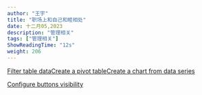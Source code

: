 ```yaml
---
author: "王宇"
title: "职场上和自己和睦相处"
date: 十二月05,2023
description: "管理相关"
tags: ["管理相关"]
ShowReadingTime: "12s"
weight: 206
---
```

[Filter table data](#)[Create a pivot table](#)[Create a chart from data series](#)

[Configure buttons visibility](/users/tfac-settings.action)